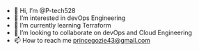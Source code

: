 - 👋 Hi, I’m @P-tech528
- 👀 I’m interested in devOps Engineering
- 🌱 I’m currently learning Terraform
- 💞️ I’m looking to collaborate on devOps and Cloud Engineering 
- 📫 How to reach me princegozie43@gmail.com

<!---
P-tech528/P-tech528 is a ✨ special ✨ repository because its `README.md` (this file) appears on your GitHub profile.
You can click the Preview link to take a look at your changes.
--->

